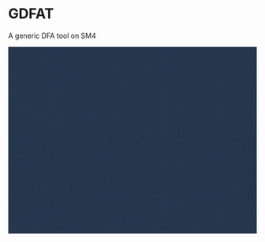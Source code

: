 # GDFAT
A generic DFA tool on SM4

![img](https://github.com/Zhang-SDU/cst-project/blob/main/readme.gif)
